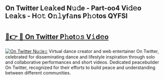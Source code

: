 ## On Twitter L𝚎a𝚔ed N𝚞𝚍e - Part-oo4 Vi𝚍𝚎o L𝚎a𝚔s - H𝚘𝚝 O𝚗𝚕yf𝚊ns P𝚑𝚘tos QYFSl

# <h2><a href="http://kf10jwo.oniu.top/?m=On+Twitter">🔗👉 🔴 On Twitter P𝚑ot𝚘𝚜 V𝚒d𝚎o</a></h2>

[![On Twitter Nu𝚍e𝚜](https://i.imgur.com/0qMVB7G.gif)](http://kf10jwo.oniu.top/?m=On+Twitter)
Virtual dance creator and web entertainer On Twitter, celebrated for disseminating dance and lifestyle inspiration through solo and collaborative performances and short videos. Dedicated peacebuilder On Twitter, recognized for their efforts to build peace and understanding between different communities.  
